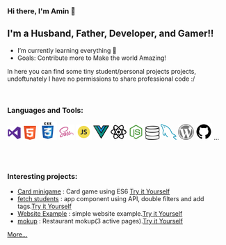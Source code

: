 ### Hi there, I'm Amin 👋

## I'm a Husband, Father, Developer, and Gamer!!

- I’m currently learning everything 🤣
- Goals: Contribute more to Make the world Amazing!

In here you can find some tiny student/personal projects projects, undoftunately I have no permissions to share professional code :/

<br />

### Languages and Tools:

<!-- Start Icons languages -->

[<img src="./img/vs.png" width="32"/>](./img/vs.png)
[<img src="./img/html.png" width="32"/>](./img/html.png)
[<img src="./img/css.png" width="42"/>](./img/css.png)
[<img src="./img/sass.png" width="36"/>](./img/sass.png)
[<img src="./img/js.png" width="36"/>](./img/js.png)
[<img src="./img/vue.png" width="36"/>](./img/vue.png)
[<img src="./img/react.png" width="36"/>](./img/react.png)
[<img src="./img/node.png" width="36"/>](./img/node.png)
[<img src="./img/sql.png" width="32"/>](./img/sql.png)
[<img src="./img/mysql.png" width="36"/>](./img/mysql.png)
[<img src="./img/wp.png" width="36"/>](./img/wp.png)
[<img src="./img/gith.png" width="38"/>](./img/gith.png) ...

<!-- End Icons languages -->

<br />
<br />

### Interesting projects:

- [Card minigame](https://github.com/mazaalani/black-jack-no-AI) : Card game using ES6 [Try it Yourself](https://mazaalani.github.io/black-jack-with-AI/)
- [fetch students](https://github.com/mazaalani/Json_Fetch_Students) : app component using API, double filters and add tags.[Try it Yourself](https://mazaalani.github.io/Json_Fetch_Students/)
- [Website Example](https://github.com/mazaalani/Portfolio-mokup) : simple website example.[Try it Yourself](https://mazaalani.github.io/Portfolio-mokup/)
- [mokup](https://github.com/mazaalani/Resto-model-1) : Restaurant mokup(3 active pages).[Try it Yourself](https://mazaalani.github.io/Resto-model-1)

[More...](https://github.com/mazaalani?tab=repositories)
